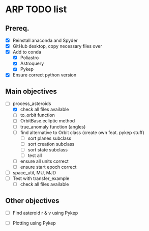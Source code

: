 # ARP TODO list

## Prereq.
- [X] Reinstall anaconda and Spyder
- [X] GitHub desktop, copy necessary files over
- [X] Add to conda
  - [X] Poliastro
  - [X] Astroquery
  - [X] Pykep
- [X] Ensure correct python version

## Main objectives
- [ ] process_asteroids
  - [X] check all files available
  - [ ] to_orbit function
  - [ ] OrbitBase.ecliptic method
  - [ ] true_anomaly function (angles)
  - [ ] find alternative to Orbit class (create own feat. pykep stuff)
      - [ ] sort planes subclass
      - [ ] sort creation subclass
      - [ ] sort state subclass
      - [ ] test all
  - [ ] ensure all units correct
  - [ ] ensure start epoch correct
- [ ] space_util, MU, MJD
- [ ] Test with transfer_example
  - [ ] check all files available

## Other objectives
- [ ] Find asteroid r & v using Pykep
- [ ] Plotting using Pykep

